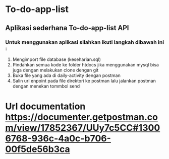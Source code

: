 # To-do-app-list
## Aplikasi sederhana To-do-app-list API
### Untuk menggunakan aplikasi silahkan ikuti langkah dibawah ini :
1. Mengimport file database (keseharian.sql)
2. Pindahkan semua kode ke folder htdocs jika menggunakan mysql bisa juga dengan melakukan clone dengan git
3. Buka file yang ada di daily-activity dengan postman
4. Salin url enpoint pada file direktori ke postman lalu jalankan postman dengan menekan tommbol send
# Url documentation https://documenter.getpostman.com/view/17852367/UUy7c5CC#13006768-936c-4a0c-b706-00f5de56b3ca
